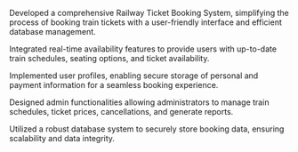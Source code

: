 Developed a comprehensive Railway Ticket Booking System, simplifying the process of booking train tickets with a user-friendly interface and efficient database management.

Integrated real-time availability features to provide users with up-to-date train schedules, seating options, and ticket availability.

Implemented user profiles, enabling secure storage of personal and payment information for a seamless booking experience.

Designed admin functionalities allowing administrators to manage train schedules, ticket prices, cancellations, and generate reports.

Utilized a robust database system to securely store booking data, ensuring scalability and data integrity.

